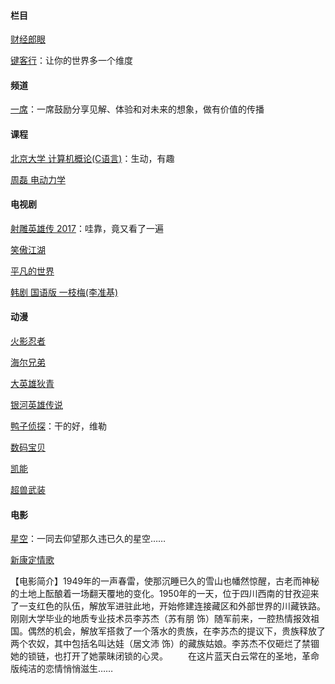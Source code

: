 #### 栏目

[财经郎眼](http://www.iqiyi.com/a_19rrgu9qmt.html)

[键客行](https://space.bilibili.com/43582057)：让你的世界多一个维度 

#### 频道

[一席](https://yixi.tv/)：一席鼓励分享见解、体验和对未来的想象，做有价值的传播

#### 课程

[北京大学 计算机概论(C语言)](https://www.bilibili.com/video/av26043975/?p=12)：生动，有趣

[周磊 电动力学](https://www.youtube.com/playlist?list=PLMhgO-ArH8RuDoNrasXuc8PBd1cv_4_om)

#### 电视剧

[射雕英雄传 2017](https://www.youtube.com/playlist?list=PLwrTppArlo05XTIqWLDeJzETzso67ZrW0)：哇靠，竟又看了一遍

[笑傲江湖](https://v.youku.com/v_show/id_XNDA3NDU1OTAw.html?spm=a2h1n.8261147.0.0&s=cbff3dac962411de83b1)

[平凡的世界](https://tv.sohu.com/v/MjAxNTAyMjcvbjQwOTE4NDI0Mi5zaHRtbA==.html)

[韩剧 国语版 一枝梅(李准基)](https://list.youku.com/albumlist/show/id_23139792.html?spm=a2h0j.11185381.bpmodule-playpage-righttitle.5~H2~A)

#### 动漫

[火影忍者](http://list.youku.com/show/id_zcc001f06962411de83b1.html)

[海尔兄弟](https://v.youku.com/v_show/id_XNDkzMzAwMzI0.html?spm=a2h0j.11185381.listitem_page1.5~A&&s=013b68a061ae11e0bea1)

[大英雄狄青](https://v.youku.com/v_show/id_XNDk2NDY0NzQ4.html?s=00a076ba61ae11e0bea1)

[银河英雄传说](http://v.pptv.com/show/UXMkohCCia8ksqhI.html?&rcc_src=B3) 

[鸭子侦探](https://www.bilibili.com/video/av448258/)：干的好，维勒

[数码宝贝](https://www.iqiyi.com/v_19rrok50fw.html#curid=385258000_d8c5ec72f5e46a50044239b09d9cc991)

[凯能](https://www.iqiyi.com/v_19rrfw3jlw.html)

[超兽武装](https://www.youtube.com/watch?v=-ccRTVHI9Q8&list=PLmWEQIlnd1BH_XRfESl9bfkL9WJHITiP2&index=1)

#### 电影

[星空](https://so.youku.com/search_video/q_%E6%98%9F%E7%A9%BA?spm=a2ha1.12325017.search.i0https://so.youku.com/search_video/q_%E6%98%9F%E7%A9%BA?spm=a2ha1.12325017.search.i0)：一同去仰望那久违已久的星空……

[新康定情歌](https://www.youtube.com/watch?v=Aj71jMD7UaA)

【电影简介】1949年的一声春雷，使那沉睡已久的雪山也幡然惊醒，古老而神秘的土地上酝酿着一场翻天覆地的变化。1950年的一天，位于四川西南的甘孜迎来了一支红色的队伍，解放军进驻此地，开始修建连接藏区和外部世界的川藏铁路。刚刚大学毕业的地质专业技术员李苏杰（苏有朋 饰）随军前来，一腔热情报效祖国。偶然的机会，解放军搭救了一个落水的贵族，在李苏杰的提议下，贵族释放了两个农奴，其中包括名叫达娃（居文沛 饰）的藏族姑娘。李苏杰不仅砸烂了禁锢她的锁链，也打开了她蒙昧闭锁的心灵。 
　　在这片蓝天白云常在的圣地，革命版纯洁的恋情悄悄滋生……










 











[]()

[]()

[]()

[]()

[]()

[]()

[]()